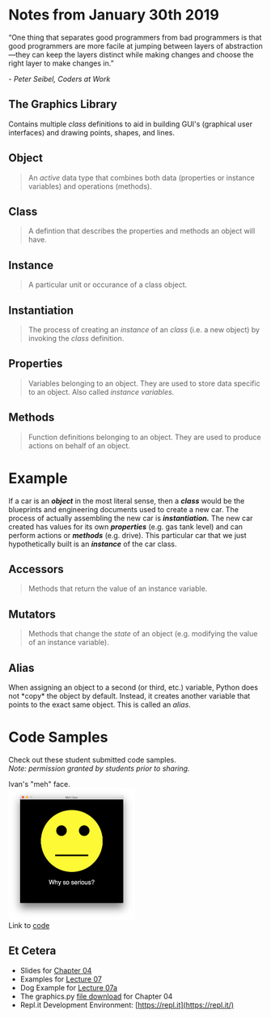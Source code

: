 # Notes from January 30th 2019
“One thing that separates good programmers from bad programmers is that good programmers are more facile at jumping between layers of abstraction—they can keep the layers distinct while making changes and choose the right layer to make changes in.” 

<cite>- Peter Seibel, *Coders at Work*</cite>

## The Graphics Library
Contains multiple *class* definitions to aid in building GUI's (graphical user interfaces) and drawing points, shapes, and lines.

## Object
>An *active* data type that combines both data (properties or instance variables) and operations (methods).

## Class
>A defintion that describes the properties and methods an object will have.

## Instance
>A particular unit or occurance of a class object.

## Instantiation
>The process of creating an *instance* of an *class* (i.e. a new object) by invoking the *class* definition.

## Properties
>Variables belonging to an object. They are used to store data specific to an object. Also called *instance variables*.

## Methods
>Function definitions belonging to an object. They are used to produce actions on behalf of an object.

# Example

If a car is an ***object*** in the most literal sense, then a ***class*** would be the blueprints and engineering documents used to create a new car. The process of actually assembling the new car is ***instantiation.*** The new car created has values for its own ***properties*** (e.g. gas tank level) and can perform actions or ***methods*** (e.g. drive). This particular car that we just hypothetically built is an ***instance*** of the car class.

## Accessors
>Methods that return the value of an instance variable.

## Mutators
>Methods that change the *state* of an object (e.g. modifying the value of an instance variable).

## Alias
When assigning an object to a second (or third, etc.) variable, Python does not \*copy\* the object by default. Instead, it creates another variable that points to the exact same object. This is called an *alias*.

# Code Samples
Check out these student submitted code samples.<br>
*Note: permission granted by students prior to sharing.*

Ivan's "meh" face.<br>
<img src="../examples/lecture07_student_ivan.png" width="250"><br>
Link to [code](../examples/lecture07_student_ivan.py)

## Et Cetera
* Slides for [Chapter 04](http://mcsp.wartburg.edu/zelle/python/ppics3/slides/Chapter04.pptx)
* Examples for [Lecture 07](../examples/lecture07.py)
* Dog Example for [Lecture 07a](../examples/lecture07a.py)
* The graphics.py [file download](https://canvas.seattlecentral.edu/courses/1411133/files/76130838/download?wrap=1) for Chapter 04
* Repl.it Development Environment: [https://repl.it](https://repl.it/)
